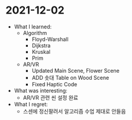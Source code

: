 # 2021-12-02

- What I learned: 
  - Algorithm
    - Floyd-Warshall
    - Dijkstra
    - Kruskal
    - Prim
  - AR/VR
    - Updated Main Scene, Flower Scene
    - ADD 솟대 Table on Wood Scene
    - Fixed Haptic Code
- What was interesting: 
  - AR/VR 관련 씬 설정 완료
- What I regret:
  - 스센에 정신팔려서 알고리즘 수업 제대로 안들음 